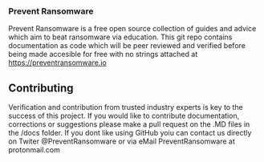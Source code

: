 ### Prevent Ransomware 
 
Prevent Ransomware is a free open source collection of guides and advice which aim to beat ransomware via education. This git repo contains documentation as code which will be peer reviewed and verified before being made accesible for free with no strings attached at https://preventransomware.io 

## Contributing 
Verification and contribution from trusted industry experts is key to the success of this project. If you would like to contribute documentation, corrections or suggestions please make a pull request on the .MD files in the /docs folder. If you dont like using GitHub yoiu can contact us directly on Twiter @PreventRansomware or via eMail PreventRansomware at protonmail.com 


